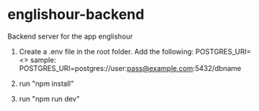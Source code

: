# englishour-backend
Backend server for the app englishour

1. Create a .env file in the root folder.
Add the following:
  POSTGRES_URI=<<Your database uri>>
  sample: POSTGRES_URI=postgres://user:pass@example.com:5432/dbname
 
 2. run "npm install"
 3. run "npm run dev"

